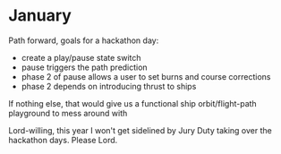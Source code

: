# January

Path forward, goals for a hackathon day:

- create a play/pause state switch
- pause triggers the path prediction
- phase 2 of pause allows a user to set burns and course corrections
- phase 2 depends on introducing thrust to ships

If nothing else, that would give us a functional ship orbit/flight-path playground to mess around with

Lord-willing, this year I won't get sidelined by Jury Duty taking over the hackathon days. Please Lord.
